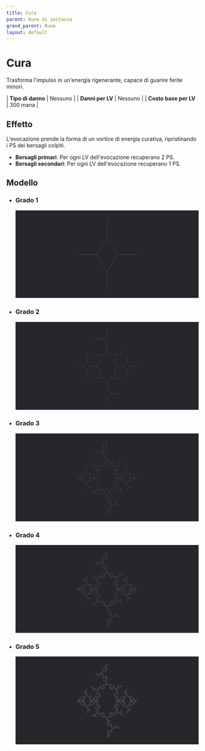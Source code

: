 ```yaml
---
title: Cura
parent: Rune di sostanza
grand_parent: Rune
layout: default
---
```


# **Cura**

Trasforma l'impulso in un'energia rigenerante, capace di guarire ferite minori.

| **Tipo di danno**      | Nessuno                                   |
| **Danni per LV**       | Nessuno                                   |
| **Costo base per LV**  | 300 mana                                  |

## Effetto
L'evocazione prende la forma di un vortice di energia curativa, ripristinando i PS dei bersagli colpiti.  
- **Bersagli primari**: Per ogni LV dell'evocazione recuperano 2 PS.
- **Bersagli secondari**: Per ogni LV dell'evocazione recuperano 1 PS.

## Modello
- ### Grado 1<br>
  ![Grado 1](1.png "Grado 1")
- ### Grado 2<br>
  ![Grado 2](2.png "Grado 2")
- ### Grado 3<br>
  ![Grado 3](3.png "Grado 3")
- ### Grado 4<br>
  ![Grado 4](4.png "Grado 4")
- ### Grado 5<br>
  ![Grado 5](5.png "Grado 5")
